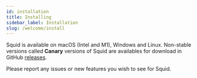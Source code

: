 ```yaml
---
id: installation
title: Installing
sidebar_label: Installation
slug: /welcome/install
---
```


Squid is available on macOS (Intel and M1), Windows and Linux. Non-stable versions called **Canary** versions of Squid are availables for download in GitHub [releases](https://github.com/QuiiBz/squid/releases).

Please report any issues or new features you wish to see for Squid.
